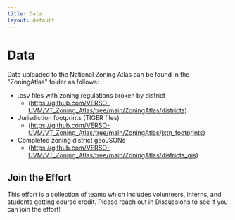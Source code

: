 ```yaml
---
title: Data
layout: default
---
```

# Data

Data uploaded to the National Zoning Atlas can be found in the "ZoningAtlas" folder as follows:
* .csv files with zoning regulations broken by district
  - (https://github.com/VERSO-UVM/VT_Zoning_Atlas/tree/main/ZoningAtlas/districts)
* Jurisdiction footprints (TIGER files)
  - (https://github.com/VERSO-UVM/VT_Zoning_Atlas/tree/main/ZoningAtlas/jxtn_footprints)
* Completed zoning district geoJSONs
  - (https://github.com/VERSO-UVM/VT_Zoning_Atlas/tree/main/ZoningAtlas/districts_gis) 

## Join the Effort
This effort is a collection of teams which includes volunteers, interns, and students getting course credit. Please reach out in Discussions to see if you can join the effort!


